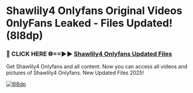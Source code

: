 # Shawlily4 Onlyfans Original Videos 0nlyFans Leaked - Files Updated! (8l8dp)

<h3>🔴 CLICK HERE 🌐==►► <a href="https://tinyurl.com/2m67pmp6" rel="nofollow">Shawlily4 Onlyfans Updated Files</a></h3>

Get Shawlily4 Onlyfans and all content. Now you can access all videos and pictures of Shawlily4 Onlyfans. New Updated Files 2025!

[![8l8dp](https://i.imgur.com/H4QAA4z.gif)](https://tinyurl.com/2m67pmp6)